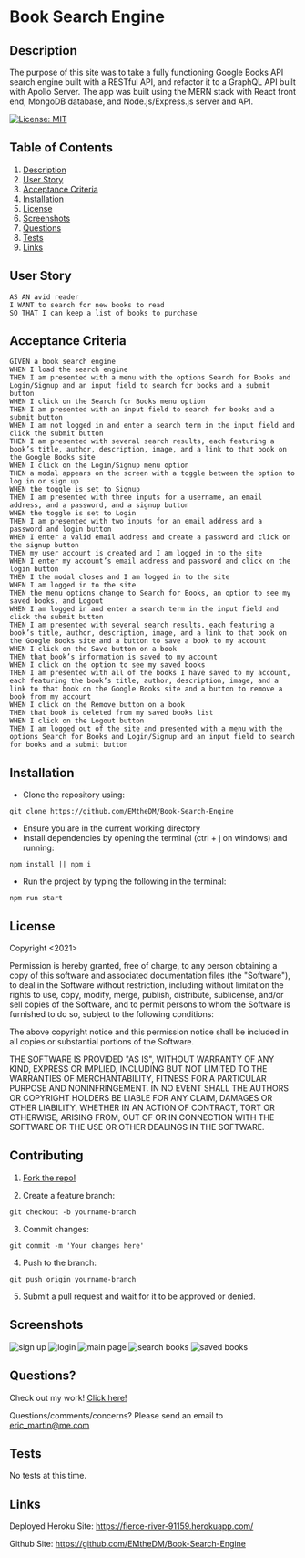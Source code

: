 # Book Search Engine

<a name="descsection"></a>
## Description
The purpose of this site was to take a fully functioning Google Books API search engine built with a RESTful API, and refactor it to a GraphQL API built with Apollo Server. The app was built using the MERN stack with React front end, MongoDB database, and Node.js/Express.js server and API.  

[![License: MIT](https://img.shields.io/badge/License-MIT-blue.svg)](https://opensource.org/licenses/MIT)


## Table of Contents
1. [ Description ](#descsection)
2. [ User Story ](#usersection)
3. [Acceptance Criteria](#acceptancesection)
4. [ Installation ](#installsection)
5. [ License ](#licensesection)
6. [ Screenshots ](#screenshotsection)
7. [ Questions ](#questionssection)
8. [ Tests ](#testsection)
9. [ Links ](#linksection)

<a name="usersection"></a>
## User Story
```
AS AN avid reader
I WANT to search for new books to read
SO THAT I can keep a list of books to purchase
```

<a name="acceptancesection"></a>
## Acceptance Criteria
```
GIVEN a book search engine
WHEN I load the search engine
THEN I am presented with a menu with the options Search for Books and Login/Signup and an input field to search for books and a submit button
WHEN I click on the Search for Books menu option
THEN I am presented with an input field to search for books and a submit button
WHEN I am not logged in and enter a search term in the input field and click the submit button
THEN I am presented with several search results, each featuring a book’s title, author, description, image, and a link to that book on the Google Books site
WHEN I click on the Login/Signup menu option
THEN a modal appears on the screen with a toggle between the option to log in or sign up
WHEN the toggle is set to Signup
THEN I am presented with three inputs for a username, an email address, and a password, and a signup button
WHEN the toggle is set to Login
THEN I am presented with two inputs for an email address and a password and login button
WHEN I enter a valid email address and create a password and click on the signup button
THEN my user account is created and I am logged in to the site
WHEN I enter my account’s email address and password and click on the login button
THEN I the modal closes and I am logged in to the site
WHEN I am logged in to the site
THEN the menu options change to Search for Books, an option to see my saved books, and Logout
WHEN I am logged in and enter a search term in the input field and click the submit button
THEN I am presented with several search results, each featuring a book’s title, author, description, image, and a link to that book on the Google Books site and a button to save a book to my account
WHEN I click on the Save button on a book
THEN that book’s information is saved to my account
WHEN I click on the option to see my saved books
THEN I am presented with all of the books I have saved to my account, each featuring the book’s title, author, description, image, and a link to that book on the Google Books site and a button to remove a book from my account
WHEN I click on the Remove button on a book
THEN that book is deleted from my saved books list
WHEN I click on the Logout button
THEN I am logged out of the site and presented with a menu with the options Search for Books and Login/Signup and an input field to search for books and a submit button  
```


<a name="installsection"></a>
## Installation
* Clone the repository using:
```
git clone https://github.com/EMtheDM/Book-Search-Engine
```
* Ensure you are in the current working directory
* Install dependencies by opening the terminal (ctrl + j on windows) and running:
```
npm install || npm i
```
* Run the project by typing the following in the terminal:
```
npm run start
```

<a name="licensesection"></a>
## License
Copyright <2021>

Permission is hereby granted, free of charge, to any person obtaining a copy of this software and associated documentation files (the "Software"), to deal in the Software without restriction, including without limitation the rights to use, copy, modify, merge, publish, distribute, sublicense, and/or sell copies of the Software, and to permit persons to whom the Software is furnished to do so, subject to the following conditions:

The above copyright notice and this permission notice shall be included in all copies or substantial portions of the Software.

THE SOFTWARE IS PROVIDED "AS IS", WITHOUT WARRANTY OF ANY KIND, EXPRESS OR IMPLIED, INCLUDING BUT NOT LIMITED TO THE WARRANTIES OF MERCHANTABILITY, FITNESS FOR A PARTICULAR PURPOSE AND NONINFRINGEMENT. IN NO EVENT SHALL THE AUTHORS OR COPYRIGHT HOLDERS BE LIABLE FOR ANY CLAIM, DAMAGES OR OTHER LIABILITY, WHETHER IN AN ACTION OF CONTRACT, TORT OR OTHERWISE, ARISING FROM, OUT OF OR IN CONNECTION WITH THE SOFTWARE OR THE USE OR OTHER DEALINGS IN THE SOFTWARE.

  <a name="contribsection"></a>
## Contributing
1. [Fork the repo!](https://docs.github.com/en/get-started/quickstart/fork-a-repo)

2. Create a feature branch:
```
git checkout -b yourname-branch
```
3. Commit changes:
```
git commit -m 'Your changes here'
```
4. Push to the branch:
```
git push origin yourname-branch
```
5. Submit a pull request and wait for it to be approved or denied.

  <a name="screenshotsection"></a>
## Screenshots
  ![sign up](media/images/signUp.png)
  ![login](media/images/login.png)
  ![main page](media/images/mainPage.png)
  ![search books](media/images/searchBooks.png)
  ![saved books](media/images/savedBooks.png)

  <a name="questionssection"></a>
## Questions?
  Check out my work! [Click here!](https://github.com/EMtheDM)

  Questions/comments/concerns? Please send an email to eric_martin@me.com

<a name="testsection"></a>
## Tests
No tests at this time.
<a name="linksection"></a>
## Links
  Deployed Heroku Site: https://fierce-river-91159.herokuapp.com/
  
  Github Site: https://github.com/EMtheDM/Book-Search-Engine